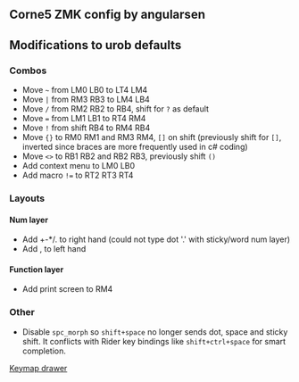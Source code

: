 Corne5 ZMK config by angularsen
---

## Modifications to urob defaults
### Combos
- Move `~` from LM0 LB0 to LT4 LM4
- Move `|` from RM3 RB3 to LM4 LB4
- Move `/` from RM2 RB2 to RB4, shift for `?` as default
- Move `=` from LM1 LB1 to RT4 RM4
- Move `!` from shift RB4 to RM4 RB4
- Move `{}` to RM0 RM1 and RM3 RM4, `[]` on shift (previously shift for `[]`, inverted since braces are more frequently used in c# coding)
- Move `<>` to RB1 RB2 and RB2 RB3, previously shift `()`
- Add context menu to LM0 LB0
- Add macro `!=` to RT2 RT3 RT4

### Layouts
#### Num layer
- Add +-*/. to right hand (could not type dot '.' with sticky/word num layer)
- Add , to left hand

#### Function layer
- Add print screen to RM4

### Other
- Disable `spc_morph` so `shift+space` no longer sends dot, space and sticky shift. It conflicts with Rider key bindings like `shift+ctrl+space` for smart completion.

[Keymap drawer](https://caksoylar.github.io/keymap-drawer?keymap_yaml=H4sIAAAAAAAC_91Y_XbbNBT_v08hTiECmi6z06-FMkhTpy1L05CkW8cYnuKojU9sy_hjWVrCY_A2vAxPgiz5K7Zs94SdwyDnVEp_-t3fvZLuVWxtg-5Frwcu-mCCDbIAtzo2pmChezOAwHtk-BgY-hyDh1_NuTrHywlBzrQFbrHj6G7DXWBsr7a2AXHAA3G8GVENtCS-1wIPrm3otPccH9eBQxZuCzTrQCOGb1r0-34deDPfnNCv8iqQcDEGM8-z3VajcUf9-5MnGjEbGpq7ZGkgp0G9m8jenTpogZ3GxCCThol0q_FCeX3ZHqijgdJ5Yk63eQBbYd_aigOirl2V-1Qt4iFPJxaNKfjsNAH9Cz6rgI8dt7UFwAS5OOh3wY-sfcXaLmsHrD1j7Q-s7bH2mrWvWQvph315oO7bdTBrgd7Z9cUqxoYca_fGCTbi2Oi8mwLHHOyMhz0OnrL2PCb0s4QAVBg4XJe6EPi8ysT2E2tvWNth7UvWnrD2BWsvY2tYh3VAt_GbRPAJA2ALJhD8jrPgZyEYuEtmPWh3eLgWes95tSnxVNfWUhpDhS_ErZXSrVm-qU6RpWHIBXwzGWXryGDX07X5MpTWkO2qC-JMQ3FYc03keKpJfBcHe0ajaMUif_3xJ03WpY2DbEaWu6oYGd16O2DcPomkF8i2sQMrrAZn4HoQc05Ggw6Lu-MZO-y_xOv1IBk5v7pUkpFTpZcM0X9Wj5hDsA-pFUoN0BwRD2QWNTUSJKBwpHDOp_3EWgllM5O6etVPZqX0T1MJcXF2zk1imObIxhv3cUcu-iPWR5lwzPPheVUipAqDDc3oibx5FJ12v6P0xFl-a_Ek70oy7w95d8S7Zxs7HQwVfmK8vOpFWd1XbsZhGAvdUl2D_nQkS9GVJMEB2d0TnFbdfdER2T0QHYGb7OaZr--wVIvzMSMaTOq0LzpcY9MkMddjF3vtSk_DnnfhbjQrzCJv7Lxp5yH-q9U26Nd3G6_I2jFdZJzJ08vrscLzYFBwvPpm1fEKD3lywKOwfwY_kbouH4FPoSCR4R4UZAPch6JUhgfwY-XyvzsCpXDv5LBvfvp7-Kh8f3QllKxNtibcpZvUxAk_PGgyrXKYJMBkAdYMsZMx6PSG_-E02ij1ahNCPIOgafTklUf-f3OmOaQ62MUeFAOfVBHlSmXz2vG1xzytwxo2VGLiO6TSV12aBeHbQIz67Dk9Y2DP9Bw9wMRkAbeAOsFePg4GZukVMzKQOZnmpUKYi0X266vLeL7t6gaxcvYRLp6nK5ioq1d4m2IVu_fY89ZtE1joCxn2LD89jgoNnOAaIkMPMCHZ1e_MvDpHhQYe8nP0ABOS75ApUOeo0MDMi5sF2laeahVQccEe47I91okgQRkopBNTnzsCHxEuNLoXFcE9LvLxIZ91HwrKSxOUrVZUtlNsCOLgqDgJZqLAOSo0mCPbzhtwVLxlAn2xOi0fhHMVRSEhleSppIDq56n-OvUfPixt9BOXPvk1Yk4IfWzaBXYLvKFvkPJbSpu3gDIK7q0MCgaXeHV-q0TfOt6GVLkOmiF1qIyvh_1StpSwcz89JVbUTIoCYrd47RP2ZMZezqI3gRJ7GqTUTNnD2hwv6c-5jZEHU0rRa0LJdIOliaTYC-pNNV9O8_llRomFnPLAwqqyoO_rhyE_uN4q5R7WwVHIPWWXGSWrRnWlw9SqfZlZKZbMx5n1StlTX9JRyv6r9T3jtfAcFgukAzgOWTRKoQN-G5RhyFRBjhTgG1jkSaZKcqz0tpi3pvcg8rimtBIwDpIdCBbF1zK3fOX7vG4Ma76mujP9Nszix6gEtSRFAX4Pq4o7rju4Xc5tpmrs81LmHmXuRapfVJe-HIf7DlbWeVxsP5dTm6kqg99W6NKI5Tji38vJ-3R2-yH3l6r9lA5C5k5V1caFAL8u93-ULopaxcRosHIUrFp5GshRtHC3QvcwVSeNcupRumB-K9L9G7wYGw1eGwAA)